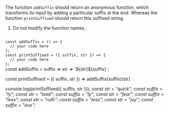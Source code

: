 The function `addSuffix` should return an anonymous function, which transforms its input by adding a particular suffix at the end. Whereas the function `printSuffixed` should return this suffixed string.

1. Do not modify the function names.

<codeblock language="javascript" type="exercise" testMode="multipleInput">
<code>
const addSuffix = () => {
  // your code here
};
const printSuffixed = ({ suffix, str }) => {
  // your code here
};
</code>

<solution>
const addSuffix = suffix => str => `${str}${suffix}`;

const printSuffixed = ({ suffix, str }) => addSuffix(suffix)(str)
</solution>

<testcases>
<caller>
console.log(printSuffixed({ suffix, str }));
</caller>
<testcase>
<i>
const str = "quick";
const suffix = "ly";
</i>
</testcase>
<testcase>
<i>
const str = "total";
const suffix = "ly";
</i>
</testcase>
<testcase>
<i>
const str = "fear";
const suffix = "less";
</i>
</testcase>
<testcase>
<i>
const str = "ruth";
const suffix = "less";
</i>
</testcase>
<testcase>
<i>
const str = "joy";
const suffix = "ous";
</i>
</testcase>
</testcases>
</codeblock>